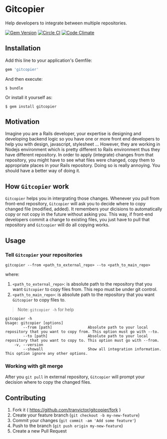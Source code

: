 # Gitcopier
  Help developers to integrate between multiple repositories.

[![Gem Version](https://badge.fury.io/rb/gitcopier.svg)](https://badge.fury.io/rb/gitcopier)
[![Circle CI](https://circleci.com/gh/tranvictor/gitcopier.svg?style=svg)](https://circleci.com/gh/tranvictor/gitcopier)
[![Code Climate](https://codeclimate.com/repos/5627b7d16956804408002f46/badges/0959a12fd889b6a43f40/gpa.svg)](https://codeclimate.com/repos/5627b7d16956804408002f46/feed)
## Installation

Add this line to your application's Gemfile:

```ruby
gem 'gitcopier'
```

And then execute:

    $ bundle

Or install it yourself as:

    $ gem install gitcopier

## Motivation
Imagine you are a Rails developer, your expertise is designing and developing
backend logic so you have one or more front end developers to help you with
design, javascript, stylesheet ... However, they are working in Nodejs environment
which is pretty different to Rails environment thus they have different repository.
In order to apply (integrate) changes from that repository, you might have to see 
what files were changed, copy them to appropriate places in your Rails repository.
Doing so is really annoying. You should have a better way of doing it.

## How `Gitcopier` work
`Gitcopier` helps you in intergrating those changes. Whenever you pull from front-end
repository, `Gitcopier` will ask you to decide where to copy changed file
(modified, added). It remembers your dicisions to automatically copy or not copy
in the future without asking you. This way, if front-end developers commit a
change to existing files, you just have to pull that repository and `Gitcopier` will
do all copying works.

## Usage
### Tell `Gitcopier` your repositories
```
gitcopier --from <path_to_external_repo> --to <path_to_main_repo>
```
where:
  1. `<path_to_external_repo>`: is absolute path to the repository that you
  want `Gitcopier` to copy files from. This repo must be under git control.
  2. `<path_to_main_repo>`: is absolute path to the repository that you want
  `Gitcopier` to copy files to.

> Note: `gitcopier -h` for help
```
gitcopier -h
Usage: gitcopier [options]
        --from [path]                Absolute path to your local repository that you want to copy from. This option must go with --to.
        --to [path]                  Absolute path to your local repository that you want to copy to. This option must go with --from.
    -v, --version
        --showall                    Show all integration information. This option ignore any other options.
```

### Working with git merge
After you `git pull` in external repository, `Gitcopier` will prompt your decision
where to copy the changed files.

## Contributing

1. Fork it ( https://github.com/tranvictor/gitcopier/fork )
2. Create your feature branch (`git checkout -b my-new-feature`)
3. Commit your changes (`git commit -am 'Add some feature'`)
4. Push to the branch (`git push origin my-new-feature`)
5. Create a new Pull Request
